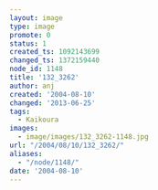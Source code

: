 ```yaml
---
layout: image
type: image
promote: 0
status: 1
created_ts: 1092143699
changed_ts: 1372159440
node_id: 1148
title: '132_3262'
author: anj
created: '2004-08-10'
changed: '2013-06-25'
tags:
  - Kaikoura
images:
  - image/images/132_3262-1148.jpg
url: "/2004/08/10/132_3262/"
aliases:
  - "/node/1148/"
date: '2004-08-10'
---
```


